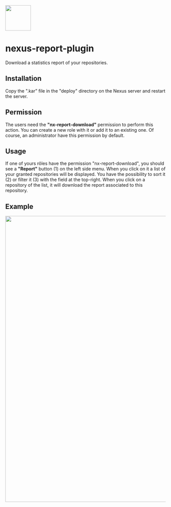 <img src="https://zupimages.net/up/20/37/uwy6.png" width="80"/>

# nexus-report-plugin

Download a statistics report of your repositories.

## Installation
Copy the ".kar" file in the "deploy" directory on the Nexus server and restart the server.

## Permission
The users need the **"nx-report-download"** permission to perform this action.
You can create a new role with it or add it to an existing one.
Of course, an administrator have this permission by default.

## Usage
If one of yours rôles have the permission "nx-report-download", you should see a **"Report"** button (1) on the left side menu.
When you click on it a list of your granted repositories will be displayed. You have the possibility to sort it (2) or filter it (3) with the field at the top-right.
When you click on a repository of the list, it will download the report associated to this repository.

## Example

<img src="https://zupimages.net/up/20/36/egx2.png" width="900"/>